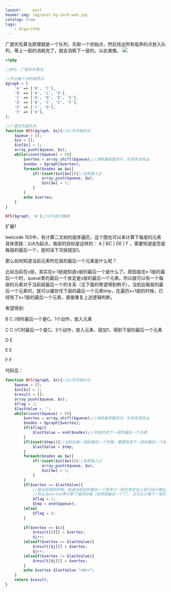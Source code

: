 ```yaml
---
layout:     post
header-img: img/post-bg-ios9-web.jpg
catalog: true
tags:
    - Algorithm
---
```

广度优先算法原理就是一个队列，先取一个初始点，然后找出所有临界的点放入队列，等上一层的消耗完了，就会消耗下一层的，以此类推。
![](https://tearknow.github.io/blog/img/bfs-dfs.png)
```php
<?php 

//BFS，广度优先算法

//列出每个点的临界点
$graph = [
	'A' => ['B', 'C'],
	'B' => ['A', 'C', 'D'],
	'C' => ['A', 'B', 'D', 'E'],
	'D' => ['B', 'C', 'E', 'F'],
	'E' => ['C', 'D'],
	'F' => ['D'],
];

//广度优先是队列
function BFS($graph, $s){//$s为开始的点
	$queue = [];
	$in = [];
	$in[$s] = 1;
	array_push($queue, $s);
	while(count($queue) > 0){
		$vertex = array_shift($queue);//消耗最前面的点，队列先进先出
		$nodes = $graph[$vertex];
		foreach($nodes as $w){
			if(!isset($in[$w])){//没有插入过
				array_push($queue, $w);
				$in[$w] = 1;
			}
		}
		echo $vertex;
	}
}

BFS($graph, 'A');//A为起点触发

```
扩展1

leetcode 102中，有计算二叉树的层序遍历，这个图也可以来计算下每层的元素
具体思路：以A为起点，每层的目标是这样的： A | BC | DE | F ，需要知道是否是每层的最后一个，是的话下次层就加1。

那么如何知道当前元素所在层的最后一个元素是什么呢？

比如当前在x层，其实在x-1层就知道x层的最后一个是什么了。原因是在x-1层的最后一个时，queue里的最后一个肯定是x层的最后一个元素。所以就可以有一个每层的元素对于当前层最后一个的关系（见下面的希望得到例子），当到达每层的最后一个元素时，就可以缓存住下层的最后一个元素tmp，在遍历x+1层的时候，已经有了x+1层的最后一个元素，直接重复上述逻辑判断。

希望得到:

B C //B时最后一个是C。1个动作，放入元素

C C //C时最后一个是C。3个动作，放入元素、层加1、得到下层的最后一个元素

D E

E E

F F


代码见：
```php
function BFS($graph, $s){//$s为开始的点
    $queue = [];
    $in[$s] = 1;
	$result = [];
    array_push($queue, $s);
	$flag = 1;
	$lastValue = '';
    while(count($queue) > 0){
        $vertex = array_shift($queue);//消耗最前面的点，队列先进先出
        $nodes = $graph[$vertex];
		if($flag){
			$lastValue = end($nodes);//初始化的下一层的最后一个元素
		}
		if(isset($tmp)){//当到达每一层的最后一个时候，需要知道下一层的最后一个是多少
			$lastValue = $tmp;
		}
        foreach($nodes as $w){
            if(!isset($in[$w])){//没有插入过
                array_push($queue, $w);
                $in[$w] = 1;
            }
        }
		if($vertex == $lastValue){
			//跑当前层的时候，知道当前层的最后一个是多少（因为肯定在上层已经计算出来了），
			//所以当vertex等于那个值的时候（说明是最后一个了），又可以计算下一层的最后一个了
			$flag = 1;
			$tmp = end($queue);
		}else{
			$flag = 0;
		}
		
		if($vertex == $s){
			$result[0][] = $vertex;
			$j++;
		}elseif($vertex == $lastValue){
			$result[$j][] = $vertex;
			$j++;
		}elseif($vertex != $lastValue){
			$result[$j][] = $vertex;
		}
		echo $vertex.$lastValue."<br>";
    }
	return $result;
}
```
